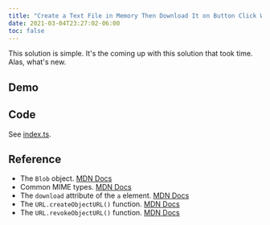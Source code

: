 ```yaml
---
title: "Create a Text File in Memory Then Download It on Button Click With Vanilla JS"
date: 2021-03-04T23:27:02-06:00
toc: false
---
```


This solution is simple. It's the coming up with this solution that took time. Alas, what's new.

<!--more-->

## Demo

<div id="demo"></div>

## Code

See [index.ts](index.ts).

## Reference

- The `Blob` object. [MDN Docs](https://developer.mozilla.org/en-US/docs/Web/API/Blob)
- Common MIME types. [MDN Docs](https://developer.mozilla.org/en-US/docs/Web/HTTP/Basics_of_HTTP/MIME_types/Common_types)
- The `download` attribute of the `a` element. [MDN Docs](https://developer.mozilla.org/en-US/docs/Web/HTML/Element/a#attributes)
- The `URL.createObjectURL()` function. [MDN Docs](https://developer.mozilla.org/en-US/docs/Web/API/URL/createObjectURL)
- The `URL.revokeObjectURL()` function. [MDN Docs](https://developer.mozilla.org/en-US/docs/Web/API/URL/revokeObjectURL)
